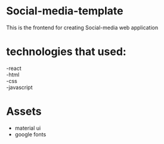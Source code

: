 # Social-media-template
This is the frontend for creating Social-media web application 

# technologies that used:
-react <br/>
-html   <br/>
-css    <br/>
-javascript <br/>

# Assets
- material ui <br/>
- google fonts

